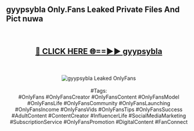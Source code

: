 <h2>gyypsybla Only.Fans Leaked Private Files And Pict nuwa</h2>
<br>
<div align="center">
<h2><a href="https://mediafiles.top/gyypsybla" rel="nofollow">🔴 CLICK HERE 🌐==►► gyypsybla</a></h2>
<br>
<br>
<a href="https://mediafiles.top/gyypsybla" rel="nofollow" data-target="animated-image.originalLink"><img src="https://i.ibb.co.com/WyWwxjT/player-gif2.gif" alt="gyypsybla Leaked OnlyFans" style="max-width: 100%; display: inline-block;" data-target="animated-image.originalImage"></a>
<br><br>
#Tags:
<br>
#OnlyFans #OnlyFansCreator #OnlyFansContent #OnlyFansModel #OnlyFansLife #OnlyFansCommunity #OnlyFansLaunching #OnlyFansIncome #OnlyFansVids #OnlyFansTips #OnlyFansSuccess #AdultContent #ContentCreator #InfluencerLife #SocialMediaMarketing #SubscriptionService #OnlyFansPromotion #DigitalContent #FanConnect
</div>
<br>